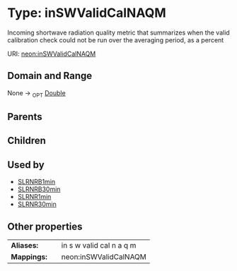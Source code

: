 
# Type: inSWValidCalNAQM


Incoming shortwave radiation quality metric that summarizes when the valid calibration check could not be run over the averaging period, as a percent

URI: [neon:inSWValidCalNAQM](https://data.neonscience.org/inSWValidCalNAQM)


## Domain and Range

None ->  <sub>OPT</sub> [Double](types/Double.md)

## Parents


## Children


## Used by

 * [SLRNRB1min](SLRNRB1min.md)
 * [SLRNRB30min](SLRNRB30min.md)
 * [SLRNR1min](SLRNR1min.md)
 * [SLRNR30min](SLRNR30min.md)

## Other properties

|  |  |  |
| --- | --- | --- |
| **Aliases:** | | in s w valid cal n a q m |
| **Mappings:** | | neon:inSWValidCalNAQM |

